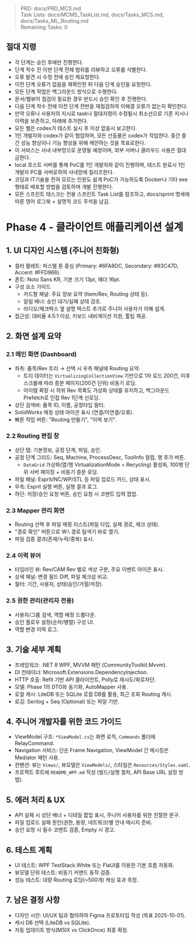 > PRD: docs/PRD_MCS.md  
> Task Lists: docs/MCMS_TaskList.md, docs/Tasks_MCS.md, docs/Tasks_ML_Routing.md  
> Remaining Tasks: 0

## 절대 지령
- 각 단계는 승인 후에만 진행한다.
- 단계 착수 전 이번 단계 전체 범위를 리뷰하고 오류를 식별한다.
- 오류 발견 시 수정 전에 승인 재요청한다.
- 이전 단계 오류가 없음을 재확인한 뒤 다음 단계 승인을 요청한다.
- 모든 단계 작업은 백그라운드 방식으로 수행한다.
- 문서/웹뷰어 점검이 필요한 경우 반드시 승인 확인 후 진행한다.
- 다음 단계 착수 전에 이전 단계 전반을 재점검하여 미해결 오류가 없는지 확인한다.
- 만약 오류나 사용자의 지시로 task나 절대지령이 수정될시 취소선으로 기존 지시나 이력을 보존하고, 아래에 추가한다.
- 모든 웹은 codex가 테스트 실시 후 이상 없을시 보고한다.
- 1인 개발자와 codex가 같이 협업하며, 모든 산출물은 codex가 작업한다. 중간 중간 성능 향상이나 기능 향상을 위해 제안하는 것을 목표로한다.
- 이 서비스는 사내 내부망으로 운영될 예정이며, 외부 서버나 클라우드 사용은 절대 금한다.
- local 호스트 서버를 통해 PoC를 1인 개발자와 같이 진행하며, 테스트 완료시 1인 개발자 PC를 서버로하여 사내망에 릴리즈한다.
- 코딩과 IT기술을 전혀 모르는 인원도 쉽게 PoC가 가능하도록 Docker나 기타 exe 형태로 배포할 방법을 검토하며 개발 진행한다.
- 모든 스프린트 태스크는 전용 스프린트 Task List를 참조하고, docs/sprint 명세에 따른 영어 로그북 + 설명적 코드 주석을 남김.
# Phase 4 - 클라이언트 애플리케이션 설계

## 1. UI 디자인 시스템 (주니어 친화형)
- 컬러 팔레트: 파스텔 톤 중심 (Primary: #6FA8DC, Secondary: #93C47D, Accent: #FFD966).
- 폰트: Noto Sans KR, 기본 크기 13pt, 헤더 16pt.
- 구성 요소 가이드
  - 카드형 패널: 주요 정보 요약 (Item/Rev, Routing 상태 등).
  - 알림 배너: 승인 대기/실패 상태 강조.
  - 라디오/체크박스 옆 설명 텍스트 추가로 주니어 사용자가 이해 쉽게.
- 접근성: 대비율 4.5:1 이상, 키보드 내비게이션 지원, 툴팁 제공.

## 2. 화면 설계 요약
### 2.1 메인 화면 (Dashboard)
- 좌측: 품목/Rev 트리 → 선택 시 우측 패널에 Routing 요약.
  - 트리 데이터는 `VirtualizingCollectionView` 기반으로 1차 로드 200건, 이후 스크롤에 따라 증분 페이지(200건 단위) 비동기 로딩.
  - 아이템 확장 시 하위 Rev 목록도 가상화 상태를 유지하고, 백그라운드 Prefetch로 인접 Rev 1단계 선로딩.
- 상단 검색바: 품목 ID, 이름, 공정타입 필터.
- SolidWorks 매칭 상태 아이콘 표시 (연결/미연결/오류).
- 빠른 작업 버튼: "Routing 만들기", "이력 보기".

### 2.2 Routing 편집 창
- 상단 탭: 기본정보, 공정 단계, 파일, 승인.
- 공정 단계 그리드: Seq, Machine, ProcessDesc, ToolInfo 컬럼, 행 추가 버튼.
  - `DataGrid` 가상화(열/행 VirtualizationMode = Recycling) 활성화, 100행 단위 서버 페이징 + 비동기 증분 로딩.
- 파일 패널: Esprit/NC/WP/STL 등 파일 업로드 카드, 상태 표시.
- 우측: Esprit 실행 버튼, 실행 결과 로그.
- 하단: 저장/승인 요청 버튼, 승인 요청 시 코멘트 입력 팝업.

### 2.3 Mapper 관리 화면
- Routing 선택 후 파일 매핑 리스트(파일 타입, 실제 경로, 체크 상태).
- "경로 확인" 버튼으로 W:\ 경로 탐색기 바로 열기.
- 파일 검증 결과(존재/누락/중복) 표시.

### 2.4 이력 뷰어
- 타임라인 뷰: Rev/CAM Rev 별로 색상 구분, 주요 이벤트 아이콘 표시.
- 상세 패널: 변경 필드 Diff, 파일 체크섬 비교.
- 필터: 기간, 사용자, 상태(승인/거절/저장).

### 2.5 권한 관리(관리자 전용)
- 사용자/그룹 검색, 역할 배정 드롭다운.
- 승인 플로우 설정(순차/병렬) 구성 UI.
- 역할 변경 이력 로그.

## 3. 기술 세부 계획
- 프레임워크: .NET 8 WPF, MVVM 패턴 (CommunityToolkit.Mvvm).
- DI 컨테이너: Microsoft.Extensions.DependencyInjection.
- HTTP 호출: Refit 기반 API 클라이언트, Polly로 재시도/회로차단.
- 모델: Phase 1의 DTO와 동기화, AutoMapper 사용.
- 로컬 캐시: LiteDB 또는 SQLite 로컬 DB를 활용, 최근 조회 Routing 캐시.
- 로깅: Serilog + Seq (Optional) 또는 파일 기반.

## 4. 주니어 개발자를 위한 코드 가이드
- ViewModel 구조: `*ViewModel.cs`는 화면 로직, `Commands` 폴더에 RelayCommand.
- Navigation 서비스: 단순 Frame Navigation, ViewModel 간 메시징은 Mediator 패턴 사용.
- 컨벤션: 뷰는 `Views/`, 뷰모델은 `ViewModels/`, 스타일은 `Resources/Styles.xaml`.
- 프로젝트 루트에 `README_WPF.md` 작성 (빌드/실행 절차, API Base URL 설정 방법).

## 5. 에러 처리 & UX
- API 실패 시 상단 배너 + 디테일 팝업 표시, 주니어 사용자를 위한 친절한 문구.
- 파일 업로드 실패 원인(권한, 용량, 네트워크)별 안내 메시지 준비.
- 승인 요청 시 필수 코멘트 검증, Empty 시 경고.

## 6. 테스트 계획
- UI 테스트: WPF TestStack.White 또는 FlaUI를 이용한 기본 흐름 자동화.
- 뷰모델 단위 테스트: 비동기 커맨드 동작 검증.
- 성능 테스트: 대량 Routing 로딩(>500개) 캐싱 효과 측정.

## 7. 남은 결정 사항
- 디자인 시안: UI/UX 팀과 협의하여 Figma 프로토타입 작성 (목표 2025-10-01).
- 캐시 DB 선택 (LiteDB vs SQLite).
- 자동 업데이트 방식(MSIX vs ClickOnce) 최종 확정.

